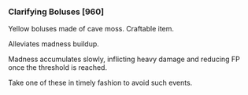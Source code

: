 ### Clarifying Boluses [960]

Yellow boluses made of cave moss. Craftable item.

Alleviates madness buildup.

Madness accumulates slowly, inflicting heavy damage and reducing FP once the threshold is reached.

Take one of these in timely fashion to avoid such events.